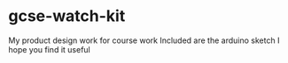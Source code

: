 gcse-watch-kit
==============

My product design work for course work
Included are the arduino sketch 
I hope you find it useful
